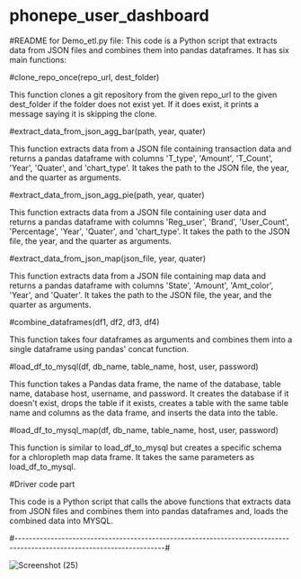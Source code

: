 # phonepe_user_dashboard

#README for Demo_etl.py file:
This code is a Python script that extracts data from JSON files and combines them into pandas dataframes. It has six main functions:

#clone_repo_once(repo_url, dest_folder)

This function clones a git repository from the given repo_url to the given dest_folder if the folder does not exist yet. If it does exist, it prints a message saying it is skipping the clone.

#extract_data_from_json_agg_bar(path, year, quater)

This function extracts data from a JSON file containing transaction data and returns a pandas dataframe with columns 'T_type', 'Amount', 'T_Count', 'Year', 'Quater', and 'chart_type'. It takes the path to the JSON file, the year, and the quarter as arguments.

#extract_data_from_json_agg_pie(path, year, quater)

This function extracts data from a JSON file containing user data and returns a pandas dataframe with columns 'Reg_user', 'Brand', 'User_Count', 'Percentage', 'Year', 'Quater', and 'chart_type'. It takes the path to the JSON file, the year, and the quarter as arguments.

#extract_data_from_json_map(json_file, year, quater)

This function extracts data from a JSON file containing map data and returns a pandas dataframe with columns 'State', 'Amount', 'Amt_color', 'Year', and 'Quater'. It takes the path to the JSON file, the year, and the quarter as arguments.

#combine_dataframes(df1, df2, df3, df4)

This function takes four dataframes as arguments and combines them into a single dataframe using pandas' concat function.


#load_df_to_mysql(df, db_name, table_name, host, user, password)

This function takes a Pandas data frame, the name of the database, table name, database host, username, and password. It creates the database if it doesn't exist, drops the table if it exists, creates a table with the same table name and columns as the data frame, and inserts the data into the table.

#load_df_to_mysql_map(df, db_name, table_name, host, user, password)

This function is similar to load_df_to_mysql but creates a specific schema for a chloropleth map data frame. It takes the same parameters as load_df_to_mysql.

#Driver code part

This code is a Python script that calls the above functions that  extracts data from JSON files and combines them into pandas dataframes and, loads the combined data into MYSQL. 

#-----------------------------------------------------------------------------------------------------------------------#



![Screenshot (25)](https://github.com/S-John-Wesley-Jayakumar/phonepe_user_dashboard/assets/123185385/13d658fe-f2c7-46b4-8e2a-5df23fade83c)


